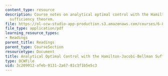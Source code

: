 ```yaml
---
content_type: resource
description: Course notes on analytical optimal control with the Hamilton-Jacobi-Bellman
  sufficiency theorem.
file: https://ol-ocw-studio-app-production.s3.amazonaws.com/courses/6-832-underactuated-robotics-spring-2009/3c209912afeb01312a6781c3f1b5e5c3_MIT6_832s09_read_ch10.pdf
file_type: application/pdf
learning_resource_types:
- Readings
parent_title: Readings
parent_type: CourseSection
resourcetype: Document
title: Analytical Optimal Control with the Hamilton-Jacobi-Bellman Sufficiency Theorem
type: OCWFile
uid: 3c209912-afeb-0131-2a67-81c3f1b5e5c3
---
```

